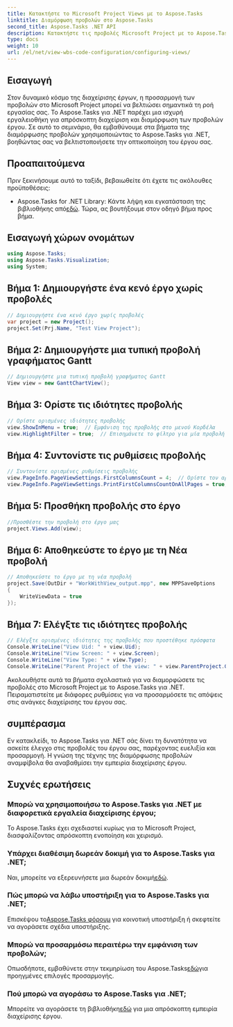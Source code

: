 ```yaml
---
title: Κατακτήστε το Microsoft Project Views με το Aspose.Tasks
linktitle: Διαμόρφωση προβολών στο Aspose.Tasks
second_title: Aspose.Tasks .NET API
description: Κατακτήστε τις προβολές Microsoft Project με το Aspose.Tasks για .NET. Προσαρμόστε και εκσυγχρονίστε την εμπειρία διαχείρισης του έργου σας χωρίς κόπο.
type: docs
weight: 10
url: /el/net/view-wbs-code-configuration/configuring-views/
---
```

## Εισαγωγή
Στον δυναμικό κόσμο της διαχείρισης έργων, η προσαρμογή των προβολών στο Microsoft Project μπορεί να βελτιώσει σημαντικά τη ροή εργασίας σας. Το Aspose.Tasks για .NET παρέχει μια ισχυρή εργαλειοθήκη για απρόσκοπτη διαχείριση και διαμόρφωση των προβολών έργου. Σε αυτό το σεμινάριο, θα εμβαθύνουμε στα βήματα της διαμόρφωσης προβολών χρησιμοποιώντας το Aspose.Tasks για .NET, βοηθώντας σας να βελτιστοποιήσετε την οπτικοποίηση του έργου σας.
## Προαπαιτούμενα
Πριν ξεκινήσουμε αυτό το ταξίδι, βεβαιωθείτε ότι έχετε τις ακόλουθες προϋποθέσεις:
-  Aspose.Tasks for .NET Library: Κάντε λήψη και εγκατάσταση της βιβλιοθήκης από[εδώ](https://releases.aspose.com/tasks/net/).
Τώρα, ας βουτήξουμε στον οδηγό βήμα προς βήμα.
## Εισαγωγή χώρων ονομάτων
```csharp
using Aspose.Tasks;
using Aspose.Tasks.Visualization;
using System;

```
## Βήμα 1: Δημιουργήστε ένα κενό έργο χωρίς προβολές
```csharp
// Δημιουργήστε ένα κενό έργο χωρίς προβολές
var project = new Project();
project.Set(Prj.Name, "Test View Project");
```
## Βήμα 2: Δημιουργήστε μια τυπική προβολή γραφήματος Gantt
```csharp
// Δημιουργήστε μια τυπική προβολή γραφήματος Gantt
View view = new GanttChartView();
```
## Βήμα 3: Ορίστε τις ιδιότητες προβολής
```csharp
// Ορίστε ορισμένες ιδιότητες προβολής
view.ShowInMenu = true;  // Εμφάνιση της προβολής στο μενού Κορδέλα
view.HighlightFilter = true;  // Επισημάνετε το φίλτρο για μία προβολή
```
## Βήμα 4: Συντονίστε τις ρυθμίσεις προβολής
```csharp
// Συντονίστε ορισμένες ρυθμίσεις προβολής
view.PageInfo.PageViewSettings.FirstColumnsCount = 4;  // Ορίστε τον αριθμό των πρώτων στηλών που θα εκτυπωθούν σε όλες τις σελίδες
view.PageInfo.PageViewSettings.PrintFirstColumnsCountOnAllPages = true;  // Εκτυπώστε έναν καθορισμένο αριθμό πρώτων στηλών σε όλες τις σελίδες
```
## Βήμα 5: Προσθήκη προβολής στο έργο
```csharp
//Προσθέστε την προβολή στο έργο μας
project.Views.Add(view);
```
## Βήμα 6: Αποθηκεύστε το έργο με τη Νέα προβολή
```csharp
// Αποθηκεύστε το έργο με τη νέα προβολή
project.Save(OutDir + "WorkWithView_output.mpp", new MPPSaveOptions
{
    WriteViewData = true
});
```
## Βήμα 7: Ελέγξτε τις ιδιότητες προβολής
```csharp
// Ελέγξτε ορισμένες ιδιότητες της προβολής που προστέθηκε πρόσφατα
Console.WriteLine("View Uid: " + view.Uid);
Console.WriteLine("View Screen: " + view.Screen);
Console.WriteLine("View Type: " + view.Type);
Console.WriteLine("Parent Project of the view: " + view.ParentProject.Get(Prj.Name));
```
Ακολουθήστε αυτά τα βήματα σχολαστικά για να διαμορφώσετε τις προβολές στο Microsoft Project με το Aspose.Tasks για .NET. Πειραματιστείτε με διάφορες ρυθμίσεις για να προσαρμόσετε τις απόψεις στις ανάγκες διαχείρισης του έργου σας.
## συμπέρασμα
Εν κατακλείδι, το Aspose.Tasks για .NET σάς δίνει τη δυνατότητα να ασκείτε έλεγχο στις προβολές του έργου σας, παρέχοντας ευελιξία και προσαρμογή. Η γνώση της τέχνης της διαμόρφωσης προβολών αναμφίβολα θα αναβαθμίσει την εμπειρία διαχείρισης έργου.
## Συχνές ερωτήσεις
### Μπορώ να χρησιμοποιήσω το Aspose.Tasks για .NET με διαφορετικά εργαλεία διαχείρισης έργου;
Το Aspose.Tasks έχει σχεδιαστεί κυρίως για το Microsoft Project, διασφαλίζοντας απρόσκοπτη ενοποίηση και χειρισμό.
### Υπάρχει διαθέσιμη δωρεάν δοκιμή για το Aspose.Tasks για .NET;
 Ναι, μπορείτε να εξερευνήσετε μια δωρεάν δοκιμή[εδώ](https://releases.aspose.com/).
### Πώς μπορώ να λάβω υποστήριξη για το Aspose.Tasks για .NET;
 Επισκέψου το[Aspose.Tasks φόρουμ](https://forum.aspose.com/c/tasks/15) για κοινοτική υποστήριξη ή σκεφτείτε να αγοράσετε σχέδια υποστήριξης.
### Μπορώ να προσαρμόσω περαιτέρω την εμφάνιση των προβολών;
 Οπωσδήποτε, εμβαθύνετε στην τεκμηρίωση του Aspose.Tasks[εδώ](https://reference.aspose.com/tasks/net/)για προηγμένες επιλογές προσαρμογής.
### Πού μπορώ να αγοράσω το Aspose.Tasks για .NET;
 Μπορείτε να αγοράσετε τη βιβλιοθήκη[εδώ](https://purchase.aspose.com/buy) για μια απρόσκοπτη εμπειρία διαχείρισης έργου.